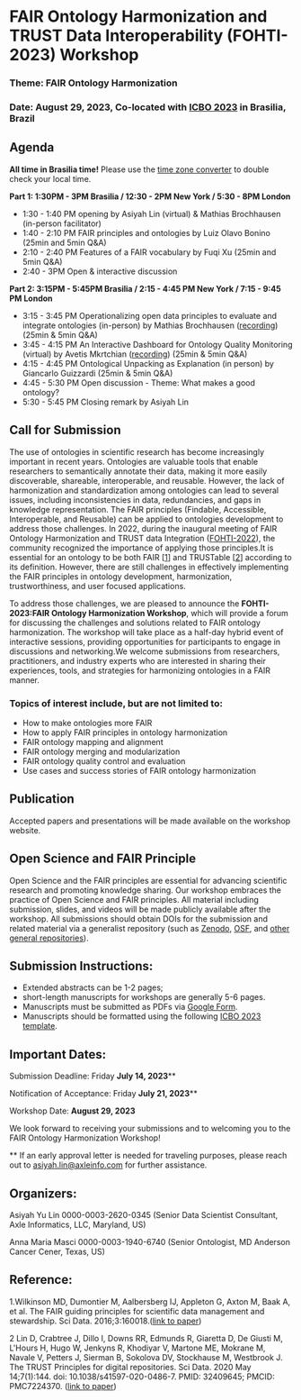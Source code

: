 # FAIR Ontology Harmonization and TRUST Data Interoperability (FOHTI-2023) Workshop
### Theme: FAIR Ontology Harmonization 
### Date: August 29, 2023, Co-located with [ICBO 2023](https://www.icbo2023.ncor-brasil.org) in Brasilia, Brazil

## Agenda
**All time in Brasilia time!** Please use the [time zone converter](https://www.worldtimebuddy.com/?pl=1&lid=3469058,12,2643743,5128581&h=3469058&hf=1) to double check your local time.


**Part 1: 1:30PM - 3PM Brasilia / 12:30 - 2PM New York / 5:30 - 8PM London**

 - 1:30 - 1:40 PM opening by Asiyah Lin (virtual) & Mathias Brochhausen (in-person facilitator)<br>
 - 1:40 - 2:10 PM FAIR principles and ontologies by Luiz Olavo Bonino (25min and 5min Q&A)
 - 2:10 - 2:40 PM Features of a FAIR vocabulary by Fuqi Xu (25min and 5min Q&A)
 - 2:40 - 3PM Open & interactive discussion

**Part 2: 3:15PM - 5:45PM Brasilia / 2:15 - 4:45 PM New York / 7:15 - 9:45 PM London**

 - 3:15 - 3:45 PM Operationalizing open data principles to evaluate and integrate ontologies (in-person) by Mathias Brochhausen ([recording](https://youtu.be/dJeIg7Pelr0)) (25min & 5min Q&A)
 - 3:45 - 4:15 PM An Interactive Dashboard for Ontology Quality Monitoring (virtual) by Avetis Mkrtchian ([recording](https://youtu.be/4II1op-bexc)) (25min & 5min Q&A)
 - 4:15 - 4:45 PM Ontological Unpacking as Explanation  (in person) by Giancarlo Guizzardi  (25min & 5min Q&A)
 - 4:45 - 5:30 PM Open discussion - Theme: What makes a good ontology?  
 - 5:30 - 5:45 PM Closing remark by Asiyah Lin




## Call for Submission 

The use of ontologies in scientific research has become increasingly important in recent years. Ontologies are valuable tools that enable researchers to semantically annotate their data, making it more easily discoverable, shareable, interoperable, and reusable. However, the lack of harmonization and standardization among ontologies can lead to several issues, including inconsistencies in data, redundancies, and gaps in knowledge representation. The FAIR principles (Findable, Accessible, Interoperable, and Reusable) can be applied to ontologies development to address those challenges. In 2022, during the inaugural meeting of FAIR Ontology Harmonization and TRUST data Integration ([FOHTI-2022](https://fohti.github.io/FOHTI-2022/)), the community recognized the importance of applying those principles.It is essential for an ontology to be both FAIR [[1](https://www.nature.com/articles/sdata201618)] and TRUSTable [[2](https://www.nature.com/articles/s41597-020-0486-7)] according to its definition. However, there are still challenges in effectively implementing the FAIR principles in ontology development, harmonization, trustworthiness, and user focused applications.

To address those challenges, we are pleased to announce the **FOHTI-2023:FAIR Ontology Harmonization Workshop**, which will provide a forum for discussing the challenges and solutions related to FAIR ontology harmonization. The workshop will take place as a half-day hybrid event of interactive sessions, providing opportunities for participants to engage in discussions and networking.We welcome submissions from researchers, practitioners, and industry experts who are interested in sharing their experiences, tools, and strategies for harmonizing ontologies in a FAIR manner.

### Topics of interest include, but are not limited to:
- How to make ontologies more FAIR
- How to apply FAIR principles in ontology harmonization
- FAIR ontology mapping and alignment
- FAIR ontology merging and modularization
- FAIR ontology quality control and evaluation
- Use cases and success stories of FAIR ontology harmonization

## Publication
Accepted papers and presentations will be made available on the workshop website.

## Open Science and FAIR Principle
Open Science and the FAIR principles are essential for advancing scientific research and promoting knowledge sharing. Our workshop embraces the practice of Open Science and FAIR principles. All material including submission, slides, and videos will be made publicly available after the workshop. All submissions should obtain DOIs for the submission and related material via a generalist repository (such as [Zenodo](https://zenodo.org/), [OSF](https://osf.io/), and [other general repositories](https://www.nlm.nih.gov/NIHbmic/generalist_repositories.html)).

## Submission Instructions: 
- Extended abstracts can be 1-2 pages; 
- short-length manuscripts for workshops are generally 5-6 pages.
- Manuscripts must be submitted as PDFs via [Google Form](https://forms.gle/2rSkez3iNrKYNois5).
- Manuscripts should be formatted using the following [ICBO 2023 template](https://www.icbo2023.ncor-brasil.org/call.html#callForSubmissions).  

## Important Dates: 
Submission Deadline: Friday **July 14, 2023****

Notification of Acceptance: Friday **July 21, 2023****

Workshop Date: **August 29, 2023**

We look forward to receiving your submissions and to welcoming you to the FAIR Ontology Harmonization Workshop!

** If an early approval letter is needed for traveling purposes, please reach out to asiyah.lin@axleinfo.com for further assistance. 

## Organizers: 
Asiyah Yu Lin  0000-0003-2620-0345 (Senior Data Scientist Consultant, Axle Informatics, LLC, Maryland, US)

Anna Maria Masci  0000-0003-1940-6740 (Senior Ontologist, MD Anderson Cancer Cener, Texas, US)


## Reference:
1.Wilkinson MD, Dumontier M, Aalbersberg IJ, Appleton G, Axton M, Baak A, et al. The FAIR guiding principles for scientific data management and stewardship. Sci Data. 2016;3:160018.([link to paper](https://www.nature.com/articles/sdata201618))

2 Lin D, Crabtree J, Dillo I, Downs RR, Edmunds R, Giaretta D, De Giusti M, L'Hours H, Hugo W, Jenkyns R, Khodiyar V, Martone ME, Mokrane M, Navale V, Petters J, Sierman B, Sokolova DV, Stockhause M, Westbrook J. The TRUST Principles for digital repositories. Sci Data. 2020 May 14;7(1):144. doi: 10.1038/s41597-020-0486-7. PMID: 32409645; PMCID: PMC7224370. ([link to paper](https://www.nature.com/articles/s41597-020-0486-7)) 

